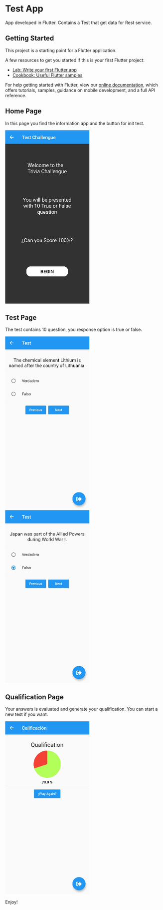 # Test App

App developed in Flutter. Contains a Test that get data for Rest service.

## Getting Started

This project is a starting point for a Flutter application.

A few resources to get you started if this is your first Flutter project:

- [Lab: Write your first Flutter app](https://flutter.dev/docs/get-started/codelab)
- [Cookbook: Useful Flutter samples](https://flutter.dev/docs/cookbook)

For help getting started with Flutter, view our
[online documentation](https://flutter.dev/docs), which offers tutorials,
samples, guidance on mobile development, and a full API reference.

## Home Page

In this page you find the information app and the button for init test.

![Screenshot](Home.png)

## Test Page

The test contains 10 question, you response option is true or false.

![Screenshot](QuestionTest1.png) ![Screenshot](QuestionTest2.png)

## Qualification Page

Your answers is evaluated and generate your qualification. You can start a new test if you want.

![Screenshot](Qualification.png)

Enjoy!
